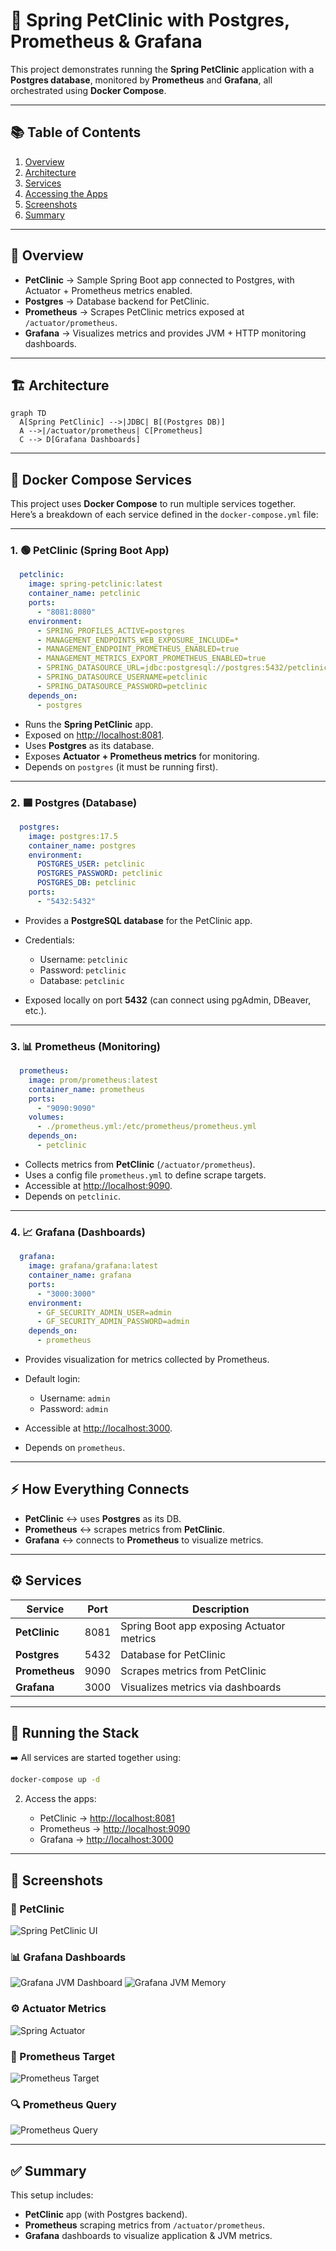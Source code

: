 # 🐾 Spring PetClinic with Postgres, Prometheus & Grafana

This project demonstrates running the **Spring PetClinic** application with a **Postgres database**, monitored by **Prometheus** and **Grafana**, all orchestrated using **Docker Compose**.

---

## 📚 Table of Contents
1. [Overview](#-overview)  
2. [Architecture](#-architecture)   
3. [Services](#-services)  
4. [Accessing the Apps](#-accessing-the-apps)  
5. [Screenshots](#-screenshots)  
6. [Summary](#-summary)  

---

## 🔎 Overview
- **PetClinic** → Sample Spring Boot app connected to Postgres, with Actuator + Prometheus metrics enabled.  
- **Postgres** → Database backend for PetClinic.  
- **Prometheus** → Scrapes PetClinic metrics exposed at `/actuator/prometheus`.  
- **Grafana** → Visualizes metrics and provides JVM + HTTP monitoring dashboards.  

---

## 🏗️ Architecture
```mermaid
graph TD
  A[Spring PetClinic] -->|JDBC| B[(Postgres DB)]
  A -->|/actuator/prometheus| C[Prometheus]
  C --> D[Grafana Dashboards]
````

---


## 🐳 Docker Compose Services

This project uses **Docker Compose** to run multiple services together.  
Here’s a breakdown of each service defined in the `docker-compose.yml` file:

---

### 1. 🟢 PetClinic (Spring Boot App)
```yaml
  petclinic:
    image: spring-petclinic:latest
    container_name: petclinic
    ports:
      - "8081:8080"
    environment:
      - SPRING_PROFILES_ACTIVE=postgres
      - MANAGEMENT_ENDPOINTS_WEB_EXPOSURE_INCLUDE=*
      - MANAGEMENT_ENDPOINT_PROMETHEUS_ENABLED=true
      - MANAGEMENT_METRICS_EXPORT_PROMETHEUS_ENABLED=true
      - SPRING_DATASOURCE_URL=jdbc:postgresql://postgres:5432/petclinic
      - SPRING_DATASOURCE_USERNAME=petclinic
      - SPRING_DATASOURCE_PASSWORD=petclinic
    depends_on:
      - postgres
````

* Runs the **Spring PetClinic** app.
* Exposed on [http://localhost:8081](http://localhost:8081).
* Uses **Postgres** as its database.
* Exposes **Actuator + Prometheus metrics** for monitoring.
* Depends on `postgres` (it must be running first).

---

### 2. 🟦 Postgres (Database)

```yaml
  postgres:
    image: postgres:17.5
    container_name: postgres
    environment:
      POSTGRES_USER: petclinic
      POSTGRES_PASSWORD: petclinic
      POSTGRES_DB: petclinic
    ports:
      - "5432:5432"
```

* Provides a **PostgreSQL database** for the PetClinic app.
* Credentials:

  * Username: `petclinic`
  * Password: `petclinic`
  * Database: `petclinic`
* Exposed locally on port **5432** (can connect using pgAdmin, DBeaver, etc.).

---

### 3. 📊 Prometheus (Monitoring)

```yaml
  prometheus:
    image: prom/prometheus:latest
    container_name: prometheus
    ports:
      - "9090:9090"
    volumes:
      - ./prometheus.yml:/etc/prometheus/prometheus.yml
    depends_on:
      - petclinic
```

* Collects metrics from **PetClinic** (`/actuator/prometheus`).
* Uses a config file `prometheus.yml` to define scrape targets.
* Accessible at [http://localhost:9090](http://localhost:9090).
* Depends on `petclinic`.

---

### 4. 📈 Grafana (Dashboards)

```yaml
  grafana:
    image: grafana/grafana:latest
    container_name: grafana
    ports:
      - "3000:3000"
    environment:
      - GF_SECURITY_ADMIN_USER=admin
      - GF_SECURITY_ADMIN_PASSWORD=admin
    depends_on:
      - prometheus
```

* Provides visualization for metrics collected by Prometheus.
* Default login:

  * Username: `admin`
  * Password: `admin`
* Accessible at [http://localhost:3000](http://localhost:3000).
* Depends on `prometheus`.

---

## ⚡ How Everything Connects

* **PetClinic** ↔️ uses **Postgres** as its DB.
* **Prometheus** ↔️ scrapes metrics from **PetClinic**.
* **Grafana** ↔️ connects to **Prometheus** to visualize metrics.

---

## ⚙️ Services

| Service        | Port | Description                               |
| -------------- | ---- | ----------------------------------------- |
| **PetClinic**  | 8081 | Spring Boot app exposing Actuator metrics |
| **Postgres**   | 5432 | Database for PetClinic                    |
| **Prometheus** | 9090 | Scrapes metrics from PetClinic            |
| **Grafana**    | 3000 | Visualizes metrics via dashboards         |

---

## 🚀 Running the Stack

➡️ All services are started together using:

```bash
docker-compose up -d
```


2. Access the apps:

   * PetClinic → [http://localhost:8081](http://localhost:8081)
   * Prometheus → [http://localhost:9090](http://localhost:9090)
   * Grafana → [http://localhost:3000](http://localhost:3000)

---

## 📸 Screenshots

### 🐶 PetClinic

![Spring PetClinic UI](spring.png)

### 📊 Grafana Dashboards

![Grafana JVM Dashboard](dashboard1.png)
![Grafana JVM Memory](dashboard2.jpg)

### ⚙️ Actuator Metrics

![Spring Actuator](actuator.png)

### 🎯 Prometheus Target

![Prometheus Target](target.png)

### 🔍 Prometheus Query

![Prometheus Query](query.png)

---

## ✅ Summary

This setup includes:

* **PetClinic** app (with Postgres backend).
* **Prometheus** scraping metrics from `/actuator/prometheus`.
* **Grafana** dashboards to visualize application & JVM metrics.


